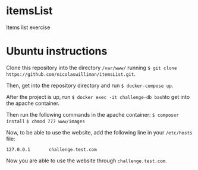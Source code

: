 # itemsList
Items list exercise


# Ubuntu instructions

Clone this repository into the directory `/var/www/` running `$ git clone https://github.com/nicolaswilliman/itemsList.git`.

Then, get into the repository directory and run `$ docker-compose up`.

After the project is up, run `$ docker exec -it challenge-db bash`to get into the apache container.

Then run the following commands in the apache container:
`$ composer install`
`$ chmod 777 www/images`

Now, to be able to use the website, add the following line in your `/etc/hosts` file:

`127.0.0.1       challenge.test.com`

Now you are able to use the website through `challenge.test.com`.
